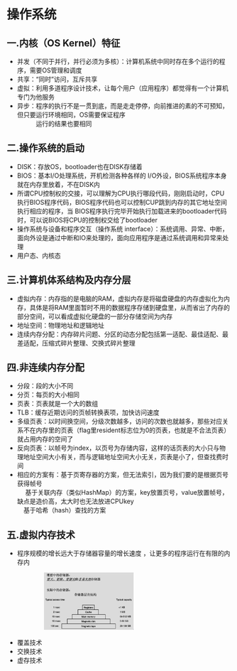 # 操作系统
## 一.内核（OS Kernel）特征
 * 并发（不同于并行，并行必须为多核）：计算机系统中同时存在多个运行的程序，需要OS管理和调度
 * 共享：“同时”访问，互斥共享
 * 虚拟：利用多道程序设计技术，让每个用户（应用程序）都觉得有一个计算机专门为他服务
 * 异步：程序的执行不是一贯到底，而是走走停停，向前推进的素的不可预知，但只要运行环境相同，OS需要保证程序<br/>　　　运行的结果也要相同</br>
## 二.操作系统的启动
 * DISK：存放OS，bootloader也在DISK存储着
 * BIOS：基本I/O处理系统，开机检测各种各样的 I/O外设，BIOS系统程序本身就在内存里放着，不在DISK内
 * 所谓CPU控制权的交接，可以理解为CPU执行哪段代码，刚刚启动时，CPU执行BIOS程序代码，BIOS程序代码也可以控制CUP跳到内存的其它地址空间执行相应的程序，当    BIOS程序执行完毕开始执行加载进来的bootloader代码时，可以说BIOS将CPU的控制权交给了bootloader
 * 操作系统与设备和程序交互（操作系统 interface）：系统调用、异常、中断，面向外设是通过中断和IO来处理的，面向应用程序是通过系统调用和异常来处理
 * 用户态、内核态
## 三.计算机体系结构及内存分层
 * 虚拟内存：内存指的是电脑的RAM，虚拟内存是将磁盘硬盘的内存虚拟化为内存，具体是将RAM里面暂时不用的数据程序存储到硬盘里，从而省出了内存的部分空间，可以看成虚拟化硬盘的一部分存储空间为内存
 * 地址空间：物理地址和逻辑地址
 * 连续内存分配：内存碎片问题、分区的动态分配包括第一适配、最佳适配、最差适配，压缩式碎片整理、交换式碎片整理
## 四.非连续内存分配
 * 分段：段的大小不同
 * 分页：每页的大小相同
 * 页表：页表就是一个大的数组
 * TLB：缓存近期访问的页帧转换表项，加快访问速度
 * 多级页表：以时间换空间，分级次数越多，访问的次数也就越多，那些对应关系不在内存里的页表（flag里resident标志位为0的页表，也就是不合法页表）就占用内存的空间了
 * 反向页表：以帧号为index，以页号为存储内容，这样的话页表的大小只与物理地址空间大小有关，而与逻辑地址空间大小无关，页表是小了，但查找费时间
 * 相应的方案有：基于页寄存器的方案，但无法索引，因为我们要的是根据页号获得帧号<br/>　  基于关联内存（类似HashMap）的方案，key放置页号，value放置帧号，缺点是造价高，太大时也无法放进CPUkey</br>　基于哈希（hash）查找的方案
 ## 五.虚拟内存技术
 * 程序规模的增长远大于存储器容量的增长速度 ，让更多的程序运行在有限的内存内
 
  　　　　　　<img src="https://github.com/84634628/ZC-Notes/blob/master/docs/pictures/memorizer.PNG" width = 40% height = 35% />
 * 覆盖技术
 * 交换技术
 * 虚存技术
